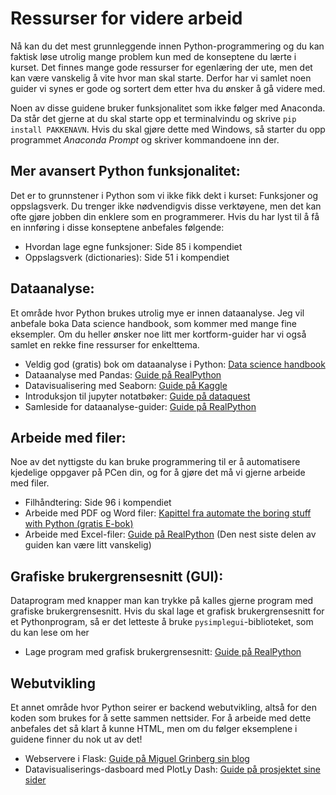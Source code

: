 # Ressurser for videre arbeid

Nå kan du det mest grunnleggende innen Python-programmering og du kan faktisk løse utrolig mange problem kun med de konseptene du lærte i kurset. Det finnes mange gode ressurser for egenlæring der ute, men det kan være vanskelig å vite hvor man skal starte. Derfor har vi samlet noen guider vi synes er gode og sortert dem etter hva du ønsker å gå videre med.



Noen av disse guidene bruker funksjonalitet som ikke følger med Anaconda. Da står det gjerne at du skal starte opp et terminalvindu og skrive `pip install PAKKENAVN`. Hvis du skal gjøre dette med Windows, så starter du opp programmet *Anaconda Prompt* og skriver kommandoene inn der.



## Mer avansert Python funksjonalitet:

Det er to grunnstener i Python som vi ikke fikk dekt i kurset: Funksjoner og oppslagsverk. Du trenger ikke  nødvendigvis disse verktøyene, men det kan ofte gjøre jobben din enklere som en programmerer. Hvis du har lyst til å få en innføring i disse konseptene anbefales følgende:

* Hvordan lage egne funksjoner: Side 85 i kompendiet
* Oppslagsverk (dictionaries): Side 51 i kompendiet



## Dataanalyse:

Et område hvor Python brukes utrolig mye er innen dataanalyse. Jeg vil anbefale boka Data science handbook, som kommer med mange fine eksempler. Om du heller ønsker noe litt mer kortform-guider har vi også samlet en rekke fine ressurser for enkelttema.

* Veldig god (gratis) bok om dataanalyse i Python: [Data science handbook](https://jakevdp.github.io/PythonDataScienceHandbook/)
* Dataanalyse med Pandas: [Guide på RealPython](https://realpython.com/learning-paths/pandas-data-science/)
* Datavisualisering med Seaborn: [Guide på Kaggle](https://www.kaggle.com/learn/data-visualization/)
* Introduksjon til jupyter notatbøker: [Guide på dataquest](https://www.dataquest.io/blog/jupyter-notebook-tutorial/)
* Samleside for dataanalyse-guider: [Guide på RealPython](https://realpython.com/tutorials/data-science/)



## Arbeide med filer:

Noe av det nyttigste du kan bruke programmering til er å automatisere kjedelige oppgaver på PCen din, og for å gjøre det må vi gjerne arbeide med filer. 

* Filhåndtering: Side 96 i kompendiet
* Arbeide med PDF og Word filer: [Kapittel fra automate the boring stuff with Python (gratis E-bok)](https://automatetheboringstuff.com/2e/chapter15/)
* Arbeide med Excel-filer: [Guide på RealPython](https://realpython.com/openpyxl-excel-spreadsheets-python/)  (Den nest siste delen av guiden kan være litt vanskelig)



## Grafiske brukergrensesnitt (GUI):

Dataprogram med knapper man kan trykke på kalles gjerne program med grafiske brukergrensesnitt. Hvis du skal lage et grafisk brukergrensesnitt for et Pythonprogram, så er det letteste å bruke `pysimplegui`-biblioteket, som du kan lese om her

* Lage program med grafisk brukergrensesnitt: [Guide på RealPython](https://realpython.com/pysimplegui-python/)



## Webutvikling

Et annet område hvor Python seirer er backend webutvikling, altså for den koden som  brukes for å sette sammen nettsider. For å arbeide med dette anbefales det så klart å kunne HTML, men om du følger eksemplene i guidene finner du nok ut av det!

* Webservere i Flask: [Guide på Miguel Grinberg sin blog](https://blog.miguelgrinberg.com/post/the-flask-mega-tutorial-part-i-hello-world)
* Datavisualiserings-dasboard med PlotLy Dash: [Guide på prosjektet sine sider](https://dash.plotly.com/)
